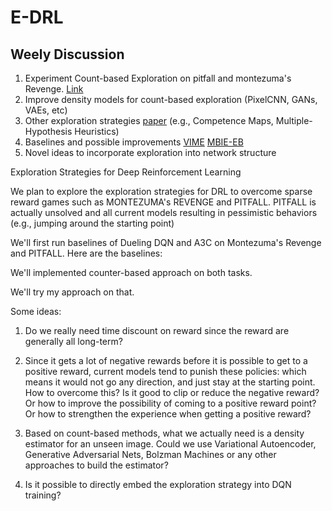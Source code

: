 # E-DRL

## Weely Discussion
1. Experiment Count-based Exploration on pitfall and montezuma's Revenge. [Link](https://github.com/Itsukara/async_deep_reinforce)
2. Improve density models for count-based exploration (PixelCNN, GANs, VAEs, etc)
3. Other exploration strategies [paper](http://www.cs.mcgill.ca/~cs526/roger.pdf) (e.g., Competence Maps, Multiple-Hypothesis Heuristics)
4. Baselines and possible improvements [VIME](https://arxiv.org/abs/1605.09674) [MBIE-EB](https://pdfs.semanticscholar.org/a357/75802eddbcc96001b25a0fbf69895b994219.pdf)
5. Novel ideas to incorporate exploration into network structure


Exploration Strategies for Deep Reinforcement Learning

We plan to explore the exploration strategies for DRL to overcome sparse reward games such as MONTEZUMA's REVENGE and PITFALL.
PITFALL is actually unsolved and all current models resulting in pessimistic behaviors (e.g., jumping around the starting point)

We'll first run baselines of Dueling DQN and A3C on Montezuma's Revenge and PITFALL. Here are the baselines:

We'll implemented counter-based approach on both tasks.

We'll try my approach on that.

Some ideas:

1. Do we really need time discount on reward since the reward are generally all long-term?

2. Since it gets a lot of negative rewards before it is possible to get to a positive reward, current models tend to punish these policies: which means it would not go any direction, and just stay at the starting point. How to overcome this? Is it good to clip or reduce the negative reward? Or how to improve the possibility of coming to a positive reward point? Or how to strengthen the experience when getting a positive reward?

3. Based on count-based methods, what we actually need is a density estimator for an unseen image. Could we use Variational Autoencoder, Generative Adversarial Nets, Bolzman Machines or any other approaches to build the estimator?

4. Is it possible to directly embed the exploration strategy into DQN training?
